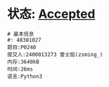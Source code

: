 # 状态: [Accepted](http://dsbpython.openjudge.cn/dspythonbook/solution/48381027/)
```
# 基本信息
#: 48381027
题目:P0240
提交人:2400013273 曾士铭(zsming_)
内存:3640kB
时间:26ms
语言:Python3
```
